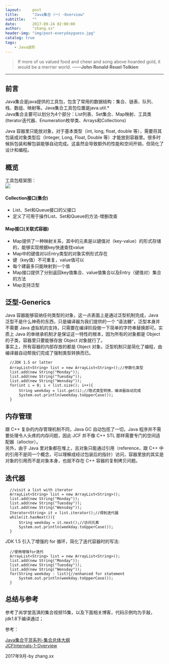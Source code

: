 ```yaml
---
layout:     post
title:      "Java集合（一）-Overview"
subtitle:   ""
date:       2017-09-24 02:00:00
author:     "zhang.xx"
header-img: "img/post-everydayguess.jpg"
catalog: true
tags:
    - Java进阶
---
```


> If more of us valued food and cheer and song above hoarded gold, it would be a merrier world. ——**John·Ronald·Reuel·Tolkien**

---

## 前言
Java集合是java提供的工具包，包含了常用的数据结构：集合、链表、队列、栈、数组、映射等。Java集合工具包位置是java.util.*  
Java集合主要可以划分为4个部分：List列表、Set集合、Map映射、工具类(Iterator迭代器、Enumeration枚举类、Arrays和Collections)

Java 容器里只能放对象，对于基本类型（int, long, float, double 等），需要将其包装成对象类型后（Integer, Long, Float, Double 等）才能放到容器里。很多时候拆包装和解包装能够自动完成。这虽然会导致额外的性能和空间开销，但简化了设计和编程。

## 概览
工具包框架图：  
![](http://zhangxx0.gitee.io/blog_image/java/jhtotal02.jpg)

#### Collection接口(集合)
* List、Set和Queue接口的父接口  
* 定义了可用于操作List、Set和Queue的方法-增删改查  

#### Map接口(关联式容器)
* Map提供了一种映射关系，其中的元素是以键值对（key-value）的形式存储的，能够实现根据key快速查找value
* Map中的键值对以Entry类型的对象实例形式存在
* 键（key值）不可重复，value值可以
* 每个建最多只能映射到一个值
* Map接口提供了分别返回key值集合、value值集合以及Entry（键值对）集合的方法
* Map支持泛型


## 泛型-Generics
Java 容器能够容纳任何类型的对象，这一点表面上是通过泛型机制完成，Java 泛型不是什么神奇的东西，只是编译器为我们提供的一个 “语法糖”，泛型本身并不需要 Java 虚拟机的支持，只需要在编译阶段做一下简单的字符串替换即可。实质上 Java 的单继承机制才是保证这一特性的根本，因为所有的对象都是 Object 的子类，容器里只要能够存放 Object 对象就行了。  
事实上，所有容器的内部存放的都是 Object 对象，泛型机制只是简化了编程，由编译器自动帮我们完成了强制类型转换而已。

```
  //JDK 1.5 or latter
  ArrayList<String> list = new ArrayList<String>();//参数化类型
  list.add(new String("Monday"));
  list.add(new String("Tuesday"));
  list.add(new String("Wensday"));
  for(int i = 0; i < list.size(); i++){
      String weekday = list.get(i);//隐式类型转换，编译器自动完成
      System.out.println(weekday.toUpperCase());
  }
```
## 内存管理
跟 C\++ 复杂的内存管理机制不同，Java GC 自动包揽了一切，Java 程序并不需要处理令人头疼的内存问题，因此 JCF 并不像 C\++ STL 那样需要专门的空间适配器（alloctor）。  
另外，由于 Java 里对象都在堆上，且对象只能通过引用（reference，跟 C\++ 中的引用不是同一个概念，可以理解成经过包装后的指针）访问，容器里放的其实是对象的引用而不是对象本身，也就不存在 C\++ 容器的复制拷贝问题。

## 迭代器
```
  //visit a list with iterator
  ArrayList<String> list = new ArrayList<String>();
  list.add(new String("Monday"));
  list.add(new String("Tuesday"));
  list.add(new String("Wensday"));
  Iterator<String> it = list.iterator();//得到迭代器
  while(it.hasNext()){
      String weekday = it.next();//访问元素
      System.out.println(weekday.toUpperCase());
  }
```

JDK 1.5 引入了增强的 for 循环，简化了迭代容器时的写法:  
```
  //使用增强for迭代
  ArrayList<String> list = new ArrayList<String>();
  list.add(new String("Monday"));
  list.add(new String("Tuesday"));
  list.add(new String("Wensday"));
  for(String weekday : list){//enhanced for statement
      System.out.println(weekday.toUpperCase());
  }
```

## 总结与参考
参考了尚学堂高淇的集合视频15集，以及下面相关博客，代码示例均为手敲，jdk1.8下编译通过；

参考：

[Java集合干货系列-集合总体大纲](http://tengj.top/2016/04/12/javajhtotal/)  
[JCFInternals-1-Overview](https://github.com/CarpenterLee/JCFInternals/blob/master/markdown/1-Overview.md)  


2017年9月-by zhang.xx
